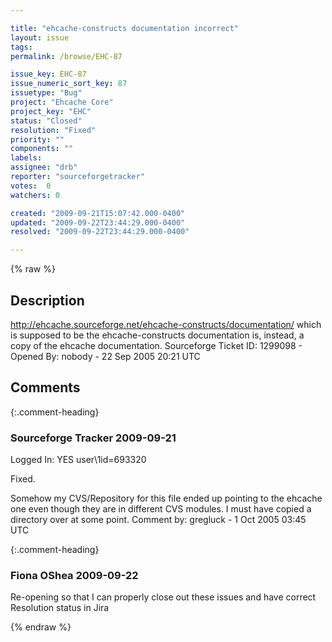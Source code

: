 ```yaml
---

title: "ehcache-constructs documentation incorrect"
layout: issue
tags: 
permalink: /browse/EHC-87

issue_key: EHC-87
issue_numeric_sort_key: 87
issuetype: "Bug"
project: "Ehcache Core"
project_key: "EHC"
status: "Closed"
resolution: "Fixed"
priority: ""
components: ""
labels: 
assignee: "drb"
reporter: "sourceforgetracker"
votes:  0
watchers: 0

created: "2009-09-21T15:07:42.000-0400"
updated: "2009-09-22T23:44:29.000-0400"
resolved: "2009-09-22T23:44:29.000-0400"

---
```




{% raw %}



## Description

<div markdown="1" class="description">

http://ehcache.sourceforge.net/ehcache-constructs/documentation/
which is supposed to be the ehcache-constructs
documentation is, instead, a copy of the ehcache
documentation.
Sourceforge Ticket ID: 1299098 - Opened By: nobody - 22 Sep 2005 20:21 UTC

</div>

## Comments


{:.comment-heading}
### **Sourceforge Tracker** <span class="date">2009-09-21</span>

<div markdown="1" class="comment">

Logged In: YES 
user\1id=693320

Fixed. 

Somehow my CVS/Repository for this file ended up pointing to the 
ehcache one even though they are in different CVS modules. I must have 
copied a directory over at some point. 
Comment by: gregluck - 1 Oct 2005 03:45 UTC

</div>


{:.comment-heading}
### **Fiona OShea** <span class="date">2009-09-22</span>

<div markdown="1" class="comment">

Re-opening so that I can properly close out these issues and have correct Resolution status in Jira

</div>



{% endraw %}

